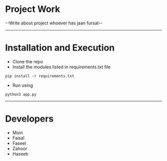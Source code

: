# Project Work
--Write about project whoever has jaan fursat--
***
# Installation and Execution
* Clone the repo
* Install the modules listed in requirements.txt file

`pip install -r requirements.txt`

* Run using

`python3 app.py`
***
# Developers
* Moin 
* Faisal
* Faseel
* Zahoor
* Haseeb
